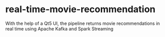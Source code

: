# real-time-movie-recommendation
With the help of a Qt5 UI, the pipeline returns movie recommendations in real time using Apache Kafka and Spark Streaming
